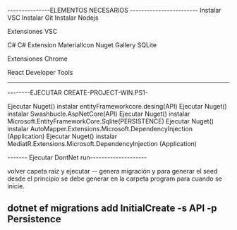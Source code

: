 ---------------ELEMENTOS NECESARIOS ------------------------
Instalar VSC
Instalar Git
Instalar Nodejs

Extensiones VSC

C#
C# Extension
MaterialIcon
Nuget Gallery
SQLite

Extensiones Chrome

React Developer Tools

-------------------------------------------
--------EJECUTAR CREATE-PROJECT-WIN.PS1-

Ejecutar Nuget() instalar entityFrameworkcore.desing(API)
Ejecutar Nuget() instalar Swashbucle.AspNetCore(API)
Ejecutar Nuget() instalar Microsoft.EntityFrameworkCore.Sqlite(PERSISTENCE)
Ejecutar Nuget() instalar AutoMapper.Extensions.Microsoft.DependencyInjection (Application)
Ejecutar Nuget() instalar MediatR.Extensions.Microsoft.DependencyInjection (Application)

------- Ejecutar DontNet run--------------------

volver capeta raiz  y ejecutar -- genera migración y para generar el seed desde el principio se debe generar en la carpeta program para cuando se inicie.

dotnet ef migrations add InitialCreate -s API -p Persistence
------------------------------------------
